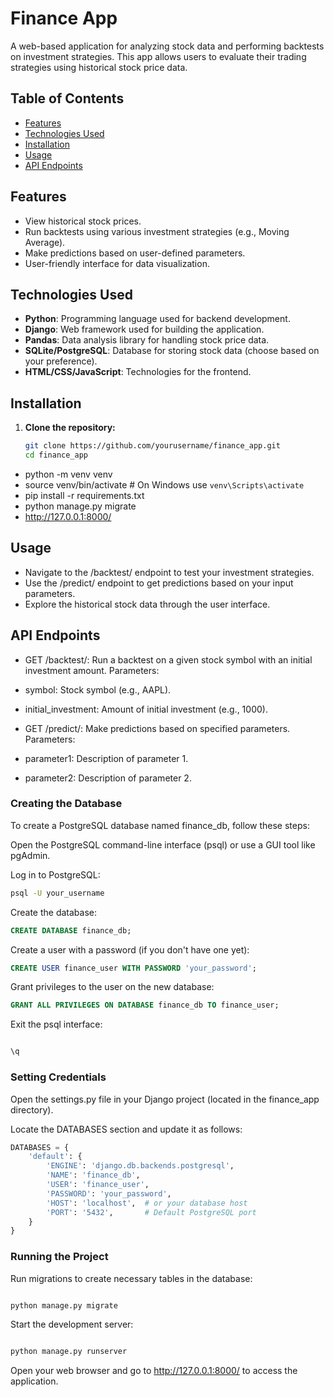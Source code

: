 # Finance App

A web-based application for analyzing stock data and performing backtests on investment strategies. This app allows users to evaluate their trading strategies using historical stock price data.

## Table of Contents

- [Features](#features)
- [Technologies Used](#technologies-used)
- [Installation](#installation)
- [Usage](#usage)
- [API Endpoints](#api-endpoints)


## Features

- View historical stock prices.
- Run backtests using various investment strategies (e.g., Moving Average).
- Make predictions based on user-defined parameters.
- User-friendly interface for data visualization.

## Technologies Used

- **Python**: Programming language used for backend development.
- **Django**: Web framework used for building the application.
- **Pandas**: Data analysis library for handling stock price data.
- **SQLite/PostgreSQL**: Database for storing stock data (choose based on your preference).
- **HTML/CSS/JavaScript**: Technologies for the frontend.

## Installation

1. **Clone the repository:**

   ```bash
   git clone https://github.com/yourusername/finance_app.git
   cd finance_app
   ```
- python -m venv venv
- source venv/bin/activate  # On Windows use `venv\Scripts\activate`
- pip install -r requirements.txt
- python manage.py migrate
- http://127.0.0.1:8000/
## Usage
- Navigate to the /backtest/ endpoint to test your investment strategies.
- Use the /predict/ endpoint to get predictions based on your input parameters.
- Explore the historical stock data through the user interface.
## API Endpoints
- GET /backtest/: Run a backtest on a given stock symbol with an initial investment amount. Parameters:

- symbol: Stock symbol (e.g., AAPL).
- initial_investment: Amount of initial investment (e.g., 1000).
- GET /predict/: Make predictions based on specified parameters. Parameters:

- parameter1: Description of parameter 1.
- parameter2: Description of parameter 2.
### Creating the Database
To create a PostgreSQL database named finance_db, follow these steps:

Open the PostgreSQL command-line interface (psql) or use a GUI tool like pgAdmin.

Log in to PostgreSQL:

```bash
psql -U your_username
```
Create the database:

```sql
CREATE DATABASE finance_db;
```
Create a user with a password (if you don't have one yet):

```sql
CREATE USER finance_user WITH PASSWORD 'your_password';
```
Grant privileges to the user on the new database:

```sql
GRANT ALL PRIVILEGES ON DATABASE finance_db TO finance_user;
```
Exit the psql interface:

```sql

\q
```
### Setting Credentials
Open the settings.py file in your Django project (located in the finance_app directory).

Locate the DATABASES section and update it as follows:

```python
DATABASES = {
    'default': {
        'ENGINE': 'django.db.backends.postgresql',
        'NAME': 'finance_db',
        'USER': 'finance_user',
        'PASSWORD': 'your_password',
        'HOST': 'localhost',  # or your database host
        'PORT': '5432',       # Default PostgreSQL port
    }
}
```
### Running the Project
Run migrations to create necessary tables in the database:

```bash

python manage.py migrate
```
Start the development server:

```bash

python manage.py runserver
```
Open your web browser and go to http://127.0.0.1:8000/ to access the application.